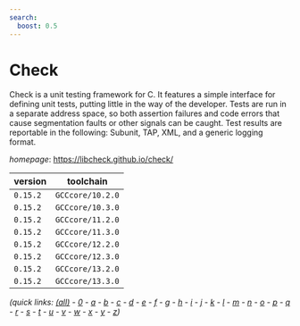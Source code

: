 ```yaml
---
search:
  boost: 0.5
---
```

# Check

Check is a unit testing framework for C. It features a simple interface for defining unit tests, putting little in the way of the developer. Tests are run in a separate address space, so both assertion failures and code errors that cause segmentation faults or other signals can be caught. Test results are reportable in the following: Subunit, TAP, XML, and a generic logging format.

*homepage*: <https://libcheck.github.io/check/>

version | toolchain
--------|----------
``0.15.2`` | ``GCCcore/10.2.0``
``0.15.2`` | ``GCCcore/10.3.0``
``0.15.2`` | ``GCCcore/11.2.0``
``0.15.2`` | ``GCCcore/11.3.0``
``0.15.2`` | ``GCCcore/12.2.0``
``0.15.2`` | ``GCCcore/12.3.0``
``0.15.2`` | ``GCCcore/13.2.0``
``0.15.2`` | ``GCCcore/13.3.0``


*(quick links: [(all)](../index.md) - [0](../0/index.md) - [a](../a/index.md) - [b](../b/index.md) - [c](../c/index.md) - [d](../d/index.md) - [e](../e/index.md) - [f](../f/index.md) - [g](../g/index.md) - [h](../h/index.md) - [i](../i/index.md) - [j](../j/index.md) - [k](../k/index.md) - [l](../l/index.md) - [m](../m/index.md) - [n](../n/index.md) - [o](../o/index.md) - [p](../p/index.md) - [q](../q/index.md) - [r](../r/index.md) - [s](../s/index.md) - [t](../t/index.md) - [u](../u/index.md) - [v](../v/index.md) - [w](../w/index.md) - [x](../x/index.md) - [y](../y/index.md) - [z](../z/index.md))*


